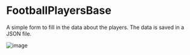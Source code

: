# FootballPlayersBase
A simple form to fill in the data about the players. The data is saved in a JSON file.

![image](https://user-images.githubusercontent.com/72377506/160791156-8d311f8d-cc01-4689-8068-0b496eed4908.png)
